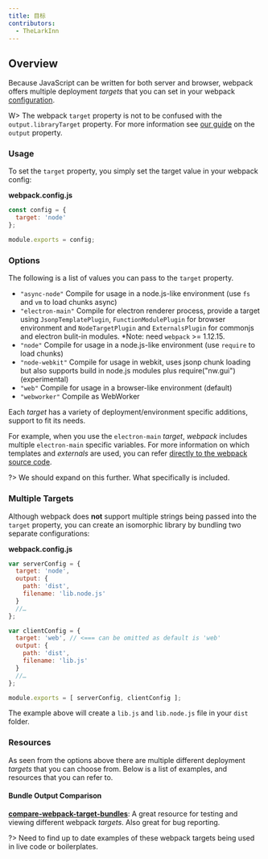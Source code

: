 ```yaml
---
title: 目标
contributors:
  - TheLarkInn
---
```

## Overview

Because JavaScript can be written for both server and browser, webpack offers multiple deployment _targets_ that you can set in your webpack [configuration](./api/configuration).

W> The webpack `target` property is not to be confused with the `output.libraryTarget` property. For more information see [our guide](./concepts/output) on the `output` property.


### Usage

To set the `target` property, you simply set the target value in your webpack config:


**webpack.config.js**

```javascript
const config = {
  target: 'node'
};

module.exports = config;
```

### Options

The following is a list of values you can pass to the `target` property.

* `"async-node"` Compile for usage in a node.js-like environment (use `fs` and `vm` to load chunks async)
* `"electron-main"` Compile for electron renderer process, provide a target using `JsonpTemplatePlugin`, `FunctionModulePlugin` for browser environment and `NodeTargetPlugin` and `ExternalsPlugin` for commonjs and electron bulit-in modules. *Note: need `webpack` >= 1.12.15.
* `"node"` Compile for usage in a node.js-like environment (use `require` to load chunks)
* `"node-webkit"` Compile for usage in webkit, uses jsonp chunk loading but also supports build in node.js modules plus require("nw.gui") (experimental)
* `"web"` Compile for usage in a browser-like environment (default)
* `"webworker"` Compile as WebWorker

Each _target_ has a variety of deployment/environment specific additions, support to fit its needs.

For example, when you use the `electron-main` _target_, *webpack* includes multiple `electron-main` specific variables. For more information on which templates and _externals_ are used, you can refer [directly to the webpack source code](https://github.com/webpack/webpack/blob/master/lib/WebpackOptionsApply.js#L70-L185).

?> We should expand on this further. What specifically is included.

### Multiple Targets

Although webpack does **not** support multiple strings being passed into the `target` property, you can create an isomorphic library by bundling two separate configurations:

**webpack.config.js**

```javascript
var serverConfig = {
  target: 'node',
  output: {
    path: 'dist',
    filename: 'lib.node.js'
  }
  //…
};

var clientConfig = {
  target: 'web', // <=== can be omitted as default is 'web'
  output: {
    path: 'dist',
    filename: 'lib.js'
  }
  //…
};

module.exports = [ serverConfig, clientConfig ];
```

The example above will create a `lib.js` and `lib.node.js` file in your `dist` folder.

### Resources

As seen from the options above there are multiple different deployment _targets_ that you can choose from. Below is a list of examples, and resources that you can refer to.

#### Bundle Output Comparison

  **[compare-webpack-target-bundles](https://github.com/TheLarkInn/compare-webpack-target-bundles)**: A great resource for testing and viewing different webpack _targets_. Also great for bug reporting.

?> Need to find up to date examples of these webpack targets being used in live code or boilerplates.
